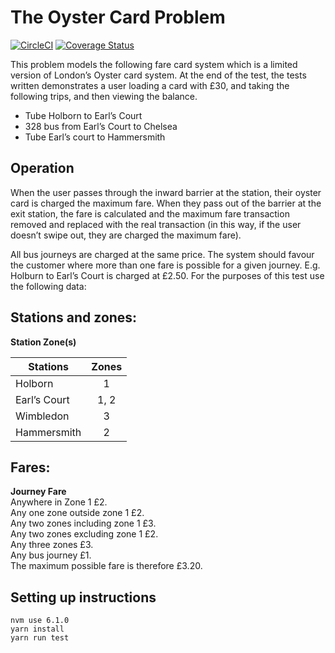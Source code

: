 # The Oyster Card Problem

[![CircleCI](https://circleci.com/gh/talal7860/oyester-card-problem.svg?style=svg)](https://circleci.com/gh/talal7860/oyester-card-problem)
[![Coverage Status](https://coveralls.io/repos/github/talal7860/oyester-card-problem/badge.svg?branch=master)](https://coveralls.io/github/talal7860/oyester-card-problem?branch=master)

This problem models the following fare card system which is a limited version of
London’s Oyster card system. At the end of the test, the tests written demonstrates a user
 loading a card with £30, and taking the following trips, and then viewing the balance.

- Tube Holborn to Earl’s Court
- 328 bus from Earl’s Court to Chelsea
- Tube Earl’s court to Hammersmith

## Operation

When the user passes through the inward barrier at the station, their oyster card is charged
the maximum fare.
When they pass out of the barrier at the exit station, the fare is calculated and the maximum
fare transaction removed and replaced with the real transaction (in this way, if the user
doesn’t swipe out, they are charged the maximum fare).


All bus journeys are charged at the same price.
The system should favour the customer where more than one fare is possible for a given
journey. E.g. Holburn to Earl’s Court is charged at £2.50.
For the purposes of this test use the following data:

## Stations and zones:

**Station Zone(s)**  

| Stations        |  Zones    |
| --------------  |:---------:|
| Holborn         |     1     |
| Earl’s Court    |   1, 2    |
| Wimbledon       |     3     |
| Hammersmith     |     2     |

## Fares:

**Journey Fare**  
Anywhere in Zone 1 £2.  
Any one zone outside zone 1 £2.  
Any two zones including zone 1 £3.  
Any two zones excluding zone 1 £2.  
Any three zones £3.  
Any bus journey £1.  
The maximum possible fare is therefore £3.20.

## Setting up instructions
```shell
nvm use 6.1.0
yarn install
yarn run test
```

